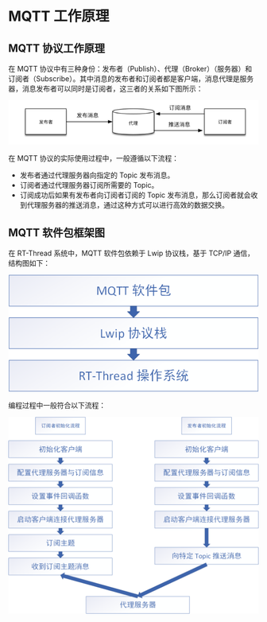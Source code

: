 # MQTT 工作原理

## MQTT 协议工作原理
在 MQTT 协议中有三种身份：发布者（Publish）、代理（Broker）（服务器）和订阅者（Subscribe）。其中消息的发布者和订阅者都是客户端，消息代理是服务器，消息发布者可以同时是订阅者，这三者的关系如下图所示：

![img](figures/mqtt_principle.png) 

在 MQTT 协议的实际使用过程中，一般遵循以下流程：

- 发布者通过代理服务器向指定的 Topic 发布消息。
- 订阅者通过代理服务器订阅所需要的 Topic。
- 订阅成功后如果有发布者向订阅者订阅的 Topic 发布消息，那么订阅者就会收到代理服务器的推送消息，通过这种方式可以进行高效的数据交换。

## MQTT 软件包框架图

在 RT-Thread 系统中，MQTT 软件包依赖于 Lwip 协议栈，基于 TCP/IP 通信，结构图如下：

![1530931499681](figures/mqtt_struct.png)

编程过程中一般符合以下流程：

![1530931665879](figures/mqtt_program.png)